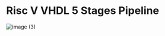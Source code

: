 # Risc V VHDL 5 Stages Pipeline

![image (3)](https://github.com/user-attachments/assets/323dff06-e9e8-466a-80a0-488c203bee9c)
